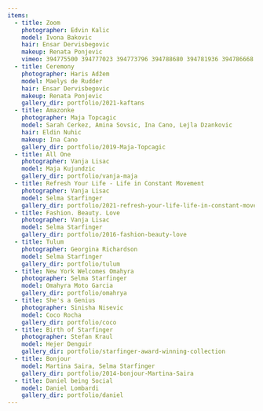```yaml
---
items:
  - title: Zoom
    photographer: Edvin Kalic
    model: Ivona Bakovic
    hair: Ensar Dervisbegovic
    makeup: Renata Ponjevic
    vimeo: 394775500 394777023 394773796 394788680 394781936 394786668 394787789
  - title: Ceremony
    photographer: Haris Adžem
    model: Maelys de Rudder
    hair: Ensar Dervisbegovic
    makeup: Renata Ponjevic
    gallery_dir: portfolio/2021-kaftans
  - title: Amazonke
    photographer: Maja Topcagic
    model: Sarah Cerkez, Amina Sovsic, Ina Cano, Lejla Dzankovic
    hair: Eldin Nuhic
    makeup: Ina Cano
    gallery_dir: portfolio/2019-Maja-Topcagic
  - title: All One
    photographer: Vanja Lisac
    model: Maja Kujundzic
    gallery_dir: portfolio/vanja-maja
  - title: Refresh Your Life - Life in Constant Movement
    photographer: Vanja Lisac
    model: Selma Starfinger
    gallery_dir: portfolio/2021-refresh-your-life-life-in-constant-movement
  - title: Fashion. Beauty. Love
    photographer: Vanja Lisac
    model: Selma Starfinger
    gallery_dir: portfolio/2016-fashion-beauty-love
  - title: Tulum
    photographer: Georgina Richardson
    model: Selma Starfinger
    gallery_dir: portfolio/tulum
  - title: New York Welcomes Omahyra
    photographer: Selma Starfinger
    model: Omahyra Moto Garcia
    gallery_dir: portfolio/omahrya
  - title: She's a Genius
    photographer: Sinisha Nisevic
    model: Coco Rocha
    gallery_dir: portfolio/coco
  - title: Birth of Starfinger
    photographer: Stefan Kraul
    model: Hejer Denguir
    gallery_dir: portfolio/starfinger-award-winning-collection
  - title: Bonjour
    model: Martina Saira, Selma Starfinger
    gallery_dir: portfolio/2014-bonjour-Martina-Saira
  - title: Daniel being Social
    model: Daniel Lombardi
    gallery_dir: portfolio/daniel
---
```

